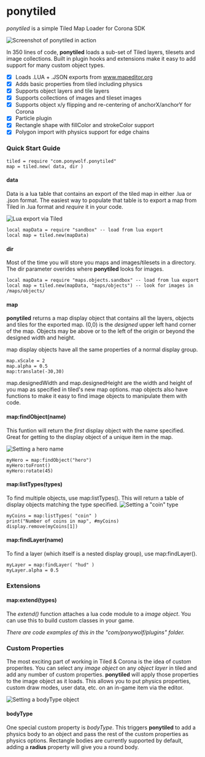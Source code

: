 # ponytiled
*ponytiled* is a simple Tiled Map Loader for Corona SDK

![Screenshot of ponytiled in action](http://i.imgur.com/HJQJTiw.png)

In 350 lines of code, **ponytiled** loads a sub-set of Tiled layers, tilesets and image collections. Built in plugin hooks and extensions make it easy to add support for many custom object types.

- [x] Loads .LUA + .JSON exports from www.mapeditor.org
- [x] Adds basic properties from tiled including physics
- [x] Supports object layers and tile layers
- [x] Supports collections of images and tileset images
- [x] Supports object x/y flipping and re-centering of anchorX/anchorY for Corona
- [x] Particle plugin
- [x] Rectangle shape with fillColor and strokeColor support
- [x] Polygon import with physics support for edge chains

### Quick Start Guide

```
tiled = require "com.ponywolf.ponytiled"
map = tiled.new( data, dir )
```

#### data

Data is a lua table that contains an export of the tiled map in either .lua or .json format. The easiest way to populate that table is to export a map from Tiled in .lua format and *require* it in your code.

![Lua export via Tiled](http://imgur.com/NJZuTM8.png)

```
local mapData = require "sandbox" -- load from lua export
local map = tiled.new(mapData)
```

#### dir

Most of the time you will store you maps and images/tilesets in a directory. The dir parameter overides where **ponytiled** looks for images.

```
local mapData = require "maps.objects.sandbox" -- load from lua export
local map = tiled.new(mapData, "maps/objects") -- look for images in /maps/objects/
```

#### map

**ponytiled** returns a map display object that contains all the layers, objects and tiles for the exported map. (0,0) is the *designed* upper left hand corner of the map. Objects may be above or to the left of the origin or beyond the designed width and height.

map display objects have all the same properties of a normal display group.

```
map.xScale = 2
map.alpha = 0.5
map:translate(-30,30)
```
map.designedWidth and map.designedHeight are the width and height of you map as specified in tiled's new map options. map objects also have functions to make it easy to find image objects to manipulate them with code.

#### map:findObject(name)
This funtion will return the *first* display object with the name specified. Great for getting to the display object of a unique item in the map.

![Setting a hero name](http://imgur.com/qLJayzG.png)

```
myHero = map:findObject("hero")
myHero:toFront()
myHero:rotate(45)
```
#### map:listTypes(types)
To find multiple objects, use map:listTypes(). This will return a table of display objects matching the type specified.
![Setting a "coin" type](http://imgur.com/iR3DdDY.png)

```
myCoins = map:listTypes( "coin" )
print("Number of coins in map", #myCoins)
display.remove(myCoins[1])
```
#### map:findLayer(name)
To find a layer (which itself is a nested display group), use map:findLayer(). 
```
myLayer = map:findLayer( "hud" )
myLayer.alpha = 0.5
```
### Extensions

#### map:extend(types)
The *extend()* function attaches a lua code module to a *image object*. You can use this to build custom classes in your game.

*There are code examples of this in the "com/ponywolf/plugins" folder.*

### Custom Properties

The most exciting part of working in Tiled & Corona is the idea of custom properites. You can select any *image object* on any *object layer* in tiled and add any number of custom properties. **ponytiled** will apply those properties to the image object as it loads. This allows you to put physics properties, custom draw modes, user data, etc. on an in-game item via the editor.

![Setting a bodyType object](http://imgur.com/u3Ee6dD.png)

#### bodyType

One special custom property is *bodyType*. This triggers **ponytiled** to add a physics body to an object and pass the rest of the custom properties as physics options. Rectangle bodies are currently supported by default, adding a **radius** property will give you a round body.

